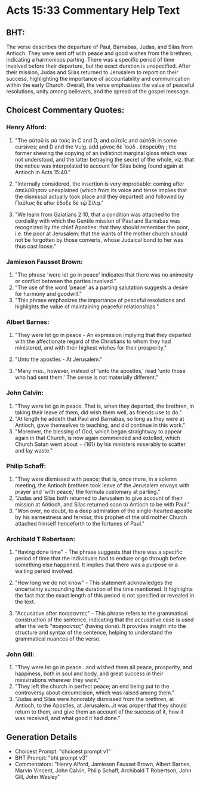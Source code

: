 # Acts 15:33 Commentary Help Text

## BHT:
The verse describes the departure of Paul, Barnabas, Judas, and Silas from Antioch. They were sent off with peace and good wishes from the brethren, indicating a harmonious parting. There was a specific period of time involved before their departure, but the exact duration is unspecified. After their mission, Judas and Silas returned to Jerusalem to report on their success, highlighting the importance of accountability and communication within the early Church. Overall, the verse emphasizes the value of peaceful resolutions, unity among believers, and the spread of the gospel message.

## Choicest Commentary Quotes:
### Henry Alford:
1. "The αὐτοῦ is αὐ τούς in C and D, and αὐτοῖς and αὐτόθι in some cursives; and D and the Vulg. add μόνος δὲ Ἰούδ . ἐπορεύθη ; the former shewing the copying of an indistinct marginal gloss which was not understood, and the latter betraying the secret of the whole, viz. that the notice was interpolated to account for Silas being found again at Antioch in Acts 15:40." 

2. "Internally considered, the insertion is very improbable: coming after ἀπελύθησαν unexplained (which from its voice and tense implies that the dismissal actually took place and they departed) and followed by Παῦλος  δέ after ἔδοξε δὲ τῷ Σίλᾳ."

3. "We learn from Galatians 2:10, that  a condition was attached to the cordiality with which the Gentile mission of Paul and Barnabas was recognized by the chief Apostles: that they should  remember the poor, i.e. the poor  at Jerusalem: that the wants of the mother church should not be forgotten by those converts, whose Judaical bond to her was thus cast loose."

### Jamieson Fausset Brown:
1. "The phrase 'were let go in peace' indicates that there was no animosity or conflict between the parties involved."
2. "The use of the word 'peace' as a parting salutation suggests a desire for harmony and goodwill."
3. "This phrase emphasizes the importance of peaceful resolutions and highlights the value of maintaining peaceful relationships."

### Albert Barnes:
1. "They were let go in peace - An expression implying that they departed with the affectionate regard of the Christians to whom they had ministered, and with their highest wishes for their prosperity." 

2. "Unto the apostles - At Jerusalem." 

3. "Many mss., however, instead of 'unto the apostles,' read 'unto those who had sent them.' The sense is not materially different."

### John Calvin:
1. "They were let go in peace. That is, when they departed, the brethren, in taking their leave of them, did wish them well, as friends use to do." 
2. "At length he addeth that Paul and Barnabas, so long as they were at Antioch, gave themselves to teaching, and did continue in this work." 
3. "Moreover, the blessing of God, which began straightway to appear again in that Church, is now again commended and extolled, which Church Satan went about − (161) by his ministers miserably to scatter and lay waste."

### Philip Schaff:
1. "They were dismissed with peace; that is, once more, in a solemn meeting, the Antioch brethren took leave of the Jerusalem envoys with prayer and 'with peace,' the formula customary at parting." 
2. "Judas and Silas both returned to Jerusalem to give account of their mission at Antioch, and Silas returned soon to Antioch to be with Paul."
3. "Won over, no doubt, to a deep admiration of the single-hearted apostle by his earnestness and fervour, this prophet of the old mother Church attached himself henceforth to the fortunes of Paul."

### Archibald T Robertson:
1. "Having done time" - The phrase suggests that there was a specific period of time that the individuals had to endure or go through before something else happened. It implies that there was a purpose or a waiting period involved.

2. "How long we do not know" - This statement acknowledges the uncertainty surrounding the duration of the time mentioned. It highlights the fact that the exact length of this period is not specified or revealed in the text.

3. "Accusative after ποιησαντες" - This phrase refers to the grammatical construction of the sentence, indicating that the accusative case is used after the verb "ποιησαντες" (having done). It provides insight into the structure and syntax of the sentence, helping to understand the grammatical nuances of the verse.

### John Gill:
1. "They were let go in peace...and wished them all peace, prosperity, and happiness, both in soul and body, and great success in their ministrations wherever they went."
2. "They left the church in perfect peace; an end being put to the controversy about circumcision, which was raised among them."
3. "Judas and Silas were honorably dismissed from the brethren, at Antioch, to the Apostles, at Jerusalem...it was proper that they should return to them, and give them an account of the success of it, how it was received, and what good it had done."


## Generation Details
- Choicest Prompt: "choicest prompt v1"
- BHT Prompt: "bht prompt v3"
- Commentators: "Henry Alford, Jamieson Fausset Brown, Albert Barnes, Marvin Vincent, John Calvin, Philip Schaff, Archibald T Robertson, John Gill, John Wesley"
